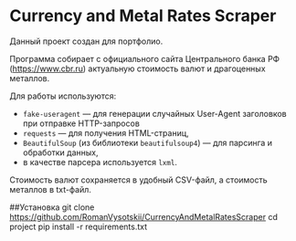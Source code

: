 # Currency and Metal Rates Scraper

Данный проект создан для портфолио.

Программа собирает с официального сайта Центрального банка РФ (https://www.cbr.ru) актуальную стоимость валют и драгоценных металлов.

Для работы используются:
- `fake-useragent` — для генерации случайных User-Agent заголовков при отправке HTTP-запросов
- `requests` — для получения HTML-страниц,
- `BeautifulSoup` (из библиотеки `beautifulsoup4`) — для парсинга и обработки данных,  
- в качестве парсера используется `lxml`.

Стоимость валют сохраняется в удобный CSV-файл, а стоимость металлов в txt-файл.

##Установка
git clone https://github.com/RomanVysotskii/CurrencyAndMetalRatesScraper
cd project
pip install -r requirements.txt
